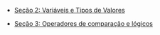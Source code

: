 - [Seção 2: Variáveis e Tipos de Valores](secao-2-variaveis-e-tipos-de-valores/secao-2.md)

- [Seção 3: Operadores de comparação e lógicos](secao-3-operadores-de-comparacao-e-logicos/secao-3.md.md)

